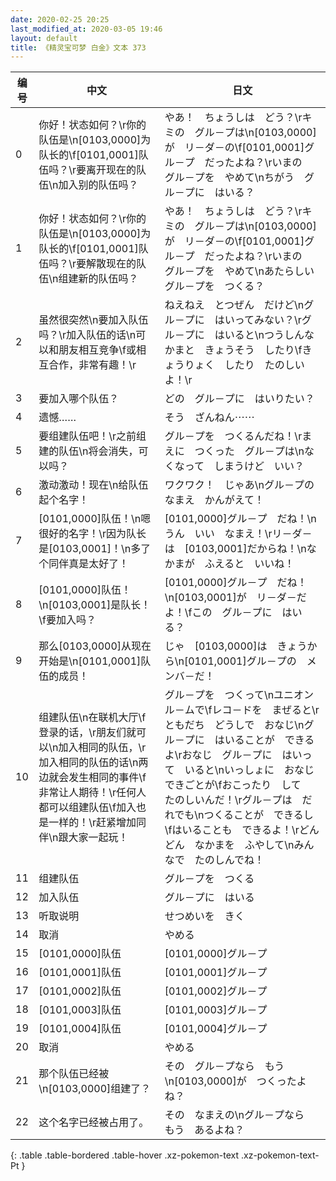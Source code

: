 ```yaml
---
date: 2020-02-25 20:25
last_modified_at: 2020-03-05 19:46
layout: default
title: 《精灵宝可梦 白金》文本 373
---
```

| 编号 | 中文 | 日文 |
| ---- | ---- | ---- |
| 0 | 你好！状态如何？\r你的队伍是\n[0103,0000]为队长的\f[0101,0001]队伍吗？\r要离开现在的队伍\n加入别的队伍吗？ | やあ！　ちょうしは　どう？\rキミの　グル－プは\n[0103,0000]が　リ－ダ－の\f[0101,0001]グル－プ　だったよね？\rいまの　グル－プを　やめて\nちがう　グル－プに　はいる？ |
| 1 | 你好！状态如何？\r你的队伍是\n[0103,0000]为队长的\f[0101,0001]队伍吗？\r要解散现在的队伍\n组建新的队伍吗？ | やあ！　ちょうしは　どう？\rキミの　グル－プは\n[0103,0000]が　リ－ダ－の\f[0101,0001]グル－プ　だったよね？\rいまの　グル－プを　やめて\nあたらしい　グル－プを　つくる？ |
| 2 | 虽然很突然\n要加入队伍吗？\r加入队伍的话\n可以和朋友相互竞争\f或相互合作，非常有趣！\r | ねえねえ　とつぜん　だけど\nグル－プに　はいってみない？\rグル－プに　はいると\nつうしんなかまと　きょうそう　したり\fきょうりょく　したり　たのしいよ！\r |
| 3 | 要加入哪个队伍？ | どの　グル－プに　はいりたい？ |
| 4 | 遗憾…… | そう　ざんねん⋯⋯ |
| 5 | 要组建队伍吧！\r之前组建的队伍\n将会消失，可以吗？ | グル－プを　つくるんだね！\rまえに　つくった　グル－プは\nなくなって　しまうけど　いい？ |
| 6 | 激动激动！现在\n给队伍起个名字！ | ワクワク！　じゃあ\nグル－プの　なまえ　かんがえて！ |
| 7 | [0101,0000]队伍！\n嗯很好的名字！\r因为队长是[0103,0001]！\n多了个同伴真是太好了！ | [0101,0000]グル－プ　だね！\nうん　いい　なまえ！\rリ－ダ－は　[0103,0001]だからね！\nなかまが　ふえると　いいね！ |
| 8 | [0101,0000]队伍！\n[0103,0001]是队长！\f要加入吗？ | [0101,0000]グル－プ　だね！\n[0103,0001]が　リ－ダ－だよ！\fこの　グル－プに　はいる？ |
| 9 | 那么[0103,0000]从现在开始是\n[0101,0001]队伍的成员！ | じゃ　[0103,0000]は　きょうから\n[0101,0001]グル－プの　メンバ－だ！ |
| 10 | 组建队伍\n在联机大厅\f登录的话，\r朋友们就可以\n加入相同的队伍，\r加入相同的队伍的话\n两边就会发生相同的事件\f非常让人期待！\r任何人都可以组建队伍\f加入也是一样的！\r赶紧增加同伴\n跟大家一起玩！ | グル－プを　つくって\nユニオン　ル－ムで\fレコ－ドを　まぜると\rともだち　どうしで　おなじ\nグル－プに　はいることが　できるよ\rおなじ　グル－プに　はいって　いると\nいっしょに　おなじ　できごとが\fおこったり　して　たのしいんだ！\rグル－プは　だれでも\nつくることが　できるし\fはいることも　できるよ！\rどんどん　なかまを　ふやして\nみんなで　たのしんでね！ |
| 11 | 组建队伍 | グル－プを　つくる |
| 12 | 加入队伍 | グル－プに　はいる |
| 13 | 听取说明 | せつめいを　きく |
| 14 | 取消 | やめる |
| 15 | [0101,0000]队伍 | [0101,0000]グル－プ |
| 16 | [0101,0001]队伍 | [0101,0001]グル－プ |
| 17 | [0101,0002]队伍 | [0101,0002]グル－プ |
| 18 | [0101,0003]队伍 | [0101,0003]グル－プ |
| 19 | [0101,0004]队伍 | [0101,0004]グル－プ |
| 20 | 取消 | やめる |
| 21 | 那个队伍已经被\n[0103,0000]组建了？ | その　グル－プなら　もう\n[0103,0000]が　つくったよね？ |
| 22 | 这个名字已经被占用了。 | その　なまえの\nグル－プなら　もう　あるよね？ |
{: .table .table-bordered .table-hover .xz-pokemon-text .xz-pokemon-text-Pt }